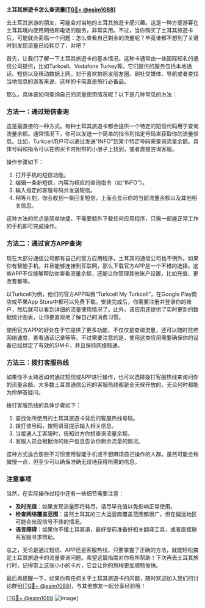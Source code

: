**土耳其旅遊卡怎么查流量[[TG💪+ @esim1088](https://t.me/s/esim1088)]**

去土耳其旅游的朋友，可能会对当地的土耳其旅遊卡感兴趣。这是一种方便游客在土耳其境内使用网络和电话的服务，非常实用。不过，当你购买了土耳其旅遊卡后，可能就会面临一个问题：怎么查看自己剩余的流量呢？毕竟谁都不想到了关键时刻发现流量已经耗尽了，对吧？

首先，让我们了解一下土耳其旅遊卡的基本情况。这种卡通常由一些国际知名的通信公司提供，比如Turkcell、Vodafone Turkey等。它们提供的服务包括本地通话、短信以及移动数据上网。对于喜欢拍照发朋友圈、刷社交媒体、导航或者查找当地信息的游客来说，这样的卡简直是旅行必备品。

那么，具体该如何查询自己的流量使用情况呢？以下是几种常见的方法：

### 方法一：通过短信查询

这是最直接的一种方式。每种土耳其旅遊卡都会提供一个特定的短信代码用于查询流量余额。通常情况下，你可以发送一个简单的指令到指定号码来获取你的流量信息。比如，Turkcell用户可以通过发送“INFO”到某个特定号码来查询流量余额。具体号码和指令可以在购买卡时附带的小册子上找到，或者直接咨询客服。

操作步骤如下：
1. 打开手机的短信功能。
2. 编辑一条新短信，内容为相应的查询指令（如“INFO”）。
3. 输入指定的客服号码并发送短信。
4. 稍等片刻，你会收到一条回复短信，上面会显示你的当前流量余额以及其他相关信息。

这种方法的优点是简单快捷，不需要额外下载任何应用程序，只需一部能正常工作的手机即可完成操作。

### 方法二：通过官方APP查询

现在大部分通信公司都有自己的官方应用程序，土耳其的通信公司也不例外。如果你有智能手机，并且能够连接到互联网，那么下载官方APP是一个不错的选择。这些APP不仅能够帮助你查看流量余额，还能让你管理其他账户设置，比如充值、更改套餐等。

以Turkcell为例，他们的官方APP叫做“Turkcell My Turkcell”，在Google Play商店或苹果App Store中都可以免费下载。安装完成后，你需要注册并登录你的账户，然后就可以看到详细的流量使用情况了。此外，该应用还提供了实时更新的数据统计图表，让你更直观地了解自己的消费习惯。

使用官方APP的好处在于它提供了更多功能，不仅仅是查询流量，还可以随时监控网络速度、查看通话记录等等。不过需要注意的是，使用这类应用需要确保你的设备已经绑定了有效的SIM卡，并且保持网络畅通。

### 方法三：拨打客服热线

如果你不太熟悉如何通过短信或APP进行操作，也可以选择拨打客服热线来询问你的流量余额。大多数土耳其通信公司的客服热线都是全天候开放的，无论何时都能为你解答疑问。

拨打客服热线的具体步骤如下：
1. 查找你所使用的土耳其旅遊卡背后的客服热线号码。
2. 拨打该号码，按照语音提示输入相关信息。
3. 当接通人工客服时，告知对方你想查询流量余额。
4. 客服人员会根据你的账户信息告诉你剩余流量的情况。

这种方式适合那些不习惯使用智能手机或不想麻烦自己操作的人群。虽然可能会稍微慢一点，但至少可以确保准确无误地获得所需的信息。

### 注意事项

当然，在实际操作过程中还有一些细节需要注意：
- **及时充值**：如果发现流量即将耗尽，请尽早充值以免影响正常使用。
- **检查网络覆盖范围**：虽然土耳其的三大运营商覆盖范围都很广，但在偏远地区可能会出现信号不佳的情况。
- **语言障碍**：如果你不懂土耳其语，最好提前准备好相关翻译工具，或者直接联系客服寻求帮助。

总之，无论是通过短信、APP还是客服热线，只要掌握了正确的方法，就能轻松搞定土耳其旅遊卡的流量查询问题。希望这篇指南对你有所帮助！下次再去土耳其旅行时，记得带上这张小小的卡片，它会让你的旅程更加顺畅愉快。

最后再提醒一下，如果你有任何关于土耳其旅遊卡的问题，随时欢迎加入我们的讨论群组[[TG💪+ @esim1088](https://t.me/s/esim1088)]，与其他旅友一起分享经验哦！

[[TG💪+ @esim1088](https://t.me/s/esim1088) ![Image](https://i.postimg.cc/4NQfJmqS/Snipaste-2025-05-13-00-14-12.png)]